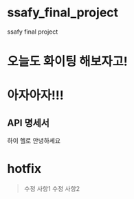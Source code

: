 # ssafy_final_project
ssafy final project





# 오늘도 화이팅 해보자고!
# 아자아자!!!

## API 명세서

하이
헬로
안녕하세요

# hotfix 

> 수정 사항1
> 수정 사항2